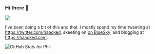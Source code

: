 ### Hi there 👋

![](https://cloud.githubusercontent.com/assets/19977/12824530/79e28054-cb26-11e5-8480-da8a5b7db5d1.gif)

I've been doing a bit of this and that. I mostly spend my time tweeting at https://twitter.com/haacked, skeeting on <a href="https://bsky.app/profile/haacked.com" rel="me">on BlueSky</a>, and blogging at <a href="https://haacked.com" rel="me">https://haacked.com</a>.

![GitHub Stats for Phil](https://github-readme-stats.vercel.app/api?username=haacked&show_icons=true)
